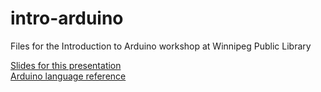 # intro-arduino
Files for the Introduction to Arduino workshop at Winnipeg Public Library

[Slides for this presentation](https://docs.google.com/presentation/d/1YHl-TrTbHp6pmhTUYHdbSzjinsbSHiaBcD-t3p3SLC0/edit#slide=id.g9fd94b5a4_0_137)  
[Arduino language reference](https://www.arduino.cc/en/Reference/HomePage)
